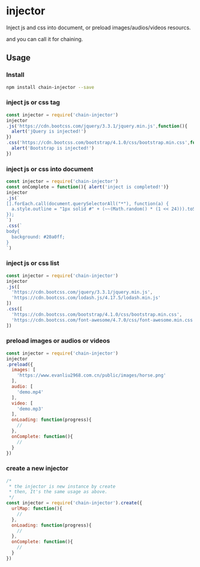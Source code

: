 # injector

Inject js and css into document, or preload images/audios/videos resourcs.

and you can call it for chaining.

## Usage

### Install
```bash
npm install chain-injector --save
```

### inject js or css tag
```javascript
const injector = require('chain-injector')
injector
.js('https://cdn.bootcss.com/jquery/3.3.1/jquery.min.js',function(){
  alert('jQuery is injected!')
})
.css('https://cdn.bootcss.com/bootstrap/4.1.0/css/bootstrap.min.css',function(){
  alert('Bootstrap is injected!')
})
```

### inject js or css into document
```javascript
const injector = require('chain-injector')
const onComplete = function(){ alert('inject is completed!')}
injector
.js(`
[].forEach.call(document.querySelectorAll("*"), function(a) {
  a.style.outline = "1px solid #" + (~~(Math.random() * (1 << 24))).toString(16)
});
`)
.css(`
body{
  background: #20a0ff;
}
`)
```

### inject js or css list
```javascript
const injector = require('chain-injector')
injector
.js([
  'https://cdn.bootcss.com/jquery/3.3.1/jquery.min.js',
  'https://cdn.bootcss.com/lodash.js/4.17.5/lodash.min.js'
])
.css([
  'https://cdn.bootcss.com/bootstrap/4.1.0/css/bootstrap.min.css',
  'https://cdn.bootcss.com/font-awesome/4.7.0/css/font-awesome.min.css'
])
```

### preload images or audios or videos 
```javascript
const injector = require('chain-injector')
injector
.preload({
  images: [
    'https://www.evanliu2968.com.cn/public/images/horse.png'
  ],
  audio: [
    'demo.mp4'
  ],
  video: [
    'demo.mp3'
  ],
  onLoading: function(progress){
    //
  },
  onComplete: function(){
    // 
  }
})
```

### create a new injector
```javascript
/*
 * the injector is new instance by create
 * then, It's the same usage as above.
 */
const injector = require('chain-injector').create({
  urlMap: function(){
    //
  },
  onLoading: function(progress){
    //
  },
  onComplete: function(){
    //
  }
})
```